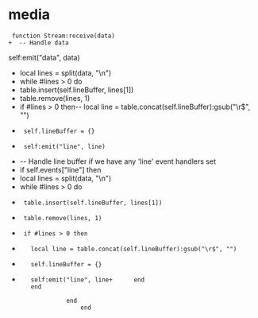 media
=====
 
 
	 function Stream:receive(data)
	+  -- Handle data
   self:emit("data", data)
-  local lines = split(data, "\n")
-  while #lines > 0 do
-    table.insert(self.lineBuffer, lines[1])
-    table.remove(lines, 1)
-    if #lines > 0 then--      local line = table.concat(self.lineBuffer):gsub("\r$", "")
-      self.lineBuffer = {}
-      self:emit("line", line)
+  -- Handle line buffer if we have any 'line' event handlers set
+  if self.events["line"] then
+    local lines = split(data, "\n")
+    while #lines > 0 do
+      table.insert(self.lineBuffer, lines[1])
+      table.remove(lines, 1)
+      if #lines > 0 then
+        local line = table.concat(self.lineBuffer):gsub("\r$", "")
+        self.lineBuffer = {}
+        self:emit("line", line+      end
	     end

                   end
                       end

